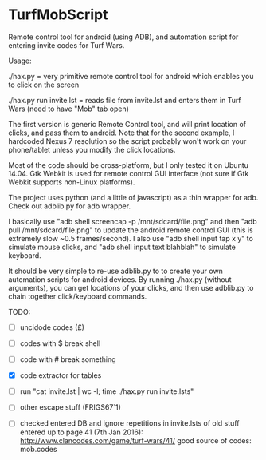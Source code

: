 # TurfMobScript
Remote control tool for android (using ADB), and automation script for entering invite codes for Turf Wars.

Usage:

./hax.py = very primitive remote control tool for android which enables you to click on the screen

./hax.py run invite.lst = reads file from invite.lst and enters them in Turf Wars (need to have "Mob" tab open)

The first version is generic Remote Control tool, and will print location of clicks, and pass them to android.
Note that for the second example, I hardcoded Nexus 7 resolution so the script probably won't work on your phone/tablet unless you modify the click locations.


Most of the code should be cross-platform, but I only tested it on Ubuntu 14.04.
Gtk Webkit is used for remote control GUI interface (not sure if Gtk Webkit supports non-Linux platforms).


The project uses python (and a little of javascript) as a thin wrapper for adb. Check out adblib.py for adb wrapper.


I basically use "adb shell screencap -p /mnt/sdcard/file.png" and then "adb pull /mnt/sdcard/file.png" to update the android remote control GUI (this is extremely slow ~0.5 frames/second).
I also use "adb shell input tap x y" to simulate mouse clicks, and "adb shell input text blahblah" to simulate keyboard.


It should be very simple to re-use adblib.py to to create your own automation scripts for android devices.
By running ./hax.py (without arguments), you can get locations of your clicks, and then use adblib.py to chain together click/keyboard commands.

TODO:
   - [ ] uncidode codes (£)
   - [ ] codes with $ break shell
   - [ ] code with # break something
   - [x] code extractor for tables
   - [ ] run "cat invite.lst | wc -l; time ./hax.py run invite.lsts"
   - [ ] other escape stuff (FRIGS67`1)
   - [ ] checked entered DB and ignore repetitions in invite.lsts of old stuff
entered up to page 41 (7th Jan 2016): http://www.clancodes.com/game/turf-wars/41/
good source of codes: mob.codes

